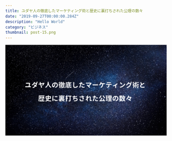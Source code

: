 ```yaml
---
title: ユダヤ人の徹底したマーケティング術と歴史に裏打ちされた公理の数々
date: "2019-09-27T00:00:00.284Z"
description: "Hello World"
category: "ビジネス"
thumbnail: post-15.png
---
```


![](./post-15.png)